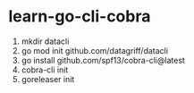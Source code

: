 # learn-go-cli-cobra

1. mkdir datacli
2. go mod init github.com/datagriff/datacli
3. go install github.com/spf13/cobra-cli@latest
4. cobra-cli init
5. goreleaser init